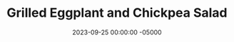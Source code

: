 ---
layout: post
title:  "Grilled Eggplant and Chickpea Salad"
date:   2023-09-25 00:00:00 -05000
categories: 
- Recipes
- Meatless
permalink: /recipes/eggplant-salad
image: /assets/Food/Meatless/Eggplant Salad/eggplant-salad-cover.jpg
ing: eggplantsalad-ing
facts: eggplantsalad-facts
section1: Roasted Eggplant
start2: Chickpeas (garbanzo beans, bengal gram), drained solids, canned, mature seeds
section2: Salad Veggies
start3: Extra virgin olive oil by OLIO
section3: Dressing
start4: 
section4: 
start5: 
section5: 
Prep: 15
Rest: 
Cook: 15
Source1: 
Source2: 
whisk: https://s.samsungfood.com/qhqYa
tags: 
- lunch
- salad
- garbanzo bean
- tomato
- onion
- grill pan
- roasted eggplant
- feta
- cucumber
- dressing
- lemon juice
Description: This simple salad combined grilled or baked eggplant, canned chickpeas, and feta to make a delicious salad for lunch or as a dinner side. This salad also doesn't have any lettuce if you're into that.
Instructions: 
- Wash the eggplant, then slice into 1/2" slices. Lightly salt both side, and let sit for 10 minutes on paper towels. Pat dry<br><br>

- On a grill pan or skillet, cook the eggplant with olive oil over medium heat, flipping occasionally, until fully cooked, about 10-15 minutes. Season with pepper, garlic powder, and onion powder<br><br>
- <center><img src="/assets/Food/Meatless/Eggplant Salad/eggplant-salad-2.jpg" alt="" class="instruction-image"></center><br>

- Meanwhile, drain and rinse a can of chickpeas. Add to a large bowl. Cut up the rest of your vegetables and add them and the feta to the bowl<br><br>

- In a small bowl, mix together the dressing - olive oil, white vinegar, lemon juice, parsely, garlic and onion powder, black pepper, and salt. Pour over the salad<br><br>

- When the eggplant is done, cut into bite sized pieces and mix into the salad. Serve
---